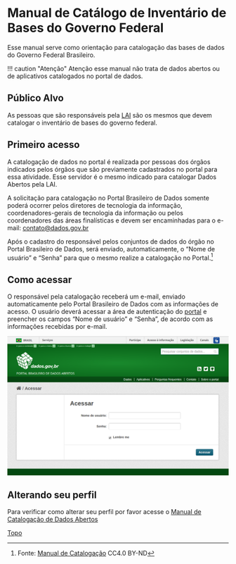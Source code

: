 
<a id="topo"></a>

# Manual de Catálogo de Inventário de Bases do Governo Federal

Esse manual serve como orientação para catalogação das bases de dados do Governo Federal Brasileiro. 

!!! caution "Atenção"
    Atenção esse manual não trata de dados abertos ou de aplicativos catalogados no portal de dados.


## Público Alvo

As pessoas que são responsáveis pela [LAI](http://www.acessoainformacao.gov.br/assuntos/conheca-seu-direito/a-lei-de-acesso-a-informacao "Informações sobre a Lei de Acesso a Informação") são os mesmos que devem catalogar o inventário de bases do governo federal.

## Primeiro acesso

A catalogação de dados no portal é realizada por pessoas dos órgãos indicados pelos órgãos que são previamente cadastrados no portal para essa atividade. Esse servidor é o mesmo indicado para catalogar Dados Abertos pela LAI.

A solicitação para catalogação no Portal Brasileiro de Dados somente poderá ocorrer pelos diretores de tecnologia da informação, coordenadores-gerais de tecnologia da informação ou pelos coordenadores das áreas finalísticas e devem ser encaminhadas para o e-mail: <contato@dados.gov.br>

Após o cadastro do responsável pelos conjuntos de dados do órgão no Portal Brasileiro de Dados, será enviado, automaticamente, o “Nome de usuário​” e “Senha​” para que o mesmo realize a catalogação no Portal.[^1]



##  Como acessar

O responsável pela catalogação receberá um e-mail, enviado automaticamente pelo Portal Brasileiro de Dados com as informações de acesso. O usuário deverá
acessar a área de autenticação do [portal](http://www.dados.gov.br/user/login "Fazer login no portal de dados") e preencher os campos “Nome de usuário​” e “Senha​”, de acordo com as informações recebidas por e-mail.

![Tela de Login do Portal de Dados](imagens/Tela_Login.png)

##  Alterando seu perfil

Para verificar como alterar seu perfil por favor acesse o [Manual de Catalogação de Dados Abertos](http://wiki.gtinda.ibge.gov.br/GetFile.aspx?File=%2fManual%20de%20Cataloga%c3%a7%c3%a3o%2fManual-de-Cataloga%c3%a7%c3%a3o-v1.0.pdf&AsStreamAttachment=1&Provider=ScrewTurn.Wiki.FilesStorageProvider&NoHit=1)

[^1]:
    Fonte: [Manual de Catalogação](http://wiki.gtinda.ibge.gov.br/GetFile.aspx?File=%2fManual%20de%20Cataloga%c3%a7%c3%a3o%2fManual-de-Cataloga%c3%a7%c3%a3o-v1.0.pdf&AsStreamAttachment=1&Provider=ScrewTurn.Wiki.FilesStorageProvider&NoHit=1) CC4.0 BY-ND


[Topo](#topo "Ir para o topo")

